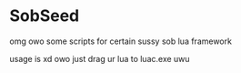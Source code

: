 # SobSeed
 omg owo some scripts for certain sussy sob lua framework

usage is xd owo just drag ur lua to luac.exe uwu
